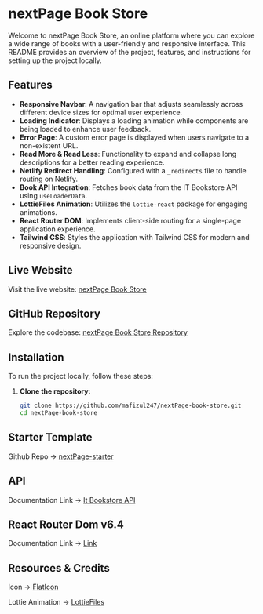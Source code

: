 # nextPage Book Store

Welcome to nextPage Book Store, an online platform where you can explore a wide range of books with a user-friendly and responsive interface. This README provides an overview of the project, features, and instructions for setting up the project locally.

## Features

- **Responsive Navbar**: A navigation bar that adjusts seamlessly across different device sizes for optimal user experience.
- **Loading Indicator**: Displays a loading animation while components are being loaded to enhance user feedback.
- **Error Page**: A custom error page is displayed when users navigate to a non-existent URL.
- **Read More & Read Less**: Functionality to expand and collapse long descriptions for a better reading experience.
- **Netlify Redirect Handling**: Configured with a `_redirects` file to handle routing on Netlify.
- **Book API Integration**: Fetches book data from the IT Bookstore API using `useLoaderData`.
- **LottieFiles Animation**: Utilizes the `lottie-react` package for engaging animations.
- **React Router DOM**: Implements client-side routing for a single-page application experience.
- **Tailwind CSS**: Styles the application with Tailwind CSS for modern and responsive design.

## Live Website

Visit the live website: [nextPage Book Store](https://nextpage-book-store.netlify.app/)

## GitHub Repository

Explore the codebase: [nextPage Book Store Repository](https://github.com/mafizul247/nextPage-book-store.git)

## Installation

To run the project locally, follow these steps:

1. **Clone the repository:**

   ```bash
   git clone https://github.com/mafizul247/nextPage-book-store.git
   cd nextPage-book-store


## Starter Template
Github Repo -> [nextPage-starter](https://github.com/shakilahmedatik/nextPage-starter)

## API 

Documentation Link -> [It Bookstore API](https://api.itbook.store/)

## React Router Dom v6.4 

Documentation Link -> [Link](https://reactrouter.com/en/main/start/overview)

## Resources & Credits

Icon -> [FlatIcon](https://www.flaticon.com/)

Lottie Animation -> [LottieFiles](https://lottiefiles.com/featured)


